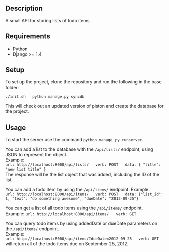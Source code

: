 Description
-----------
A small API for storing lists of todo items.

Requirements
------------
  * Python
  * Django >= 1.4

Setup
-----
To set up the project, clone the repository and run the following in the base folder:

`
./init.sh  
python manage.py syncdb
`  

This will check out an updated version of piston and create the database for the project.

Usage
-----
To start the server use the command `python manage.py runserver`.

You can add a list to the database with the `/api/lists/` endpoint, using JSON to represent the object.  
Example:  
`
url: http://localhost:8000/api/lists/  
verb: POST  
data: { "title": "new list title" }
`  
The response will be the list object that was added, including the ID of the list.  

You can add a todo item by using the `/api/items/` endpoint.
Example:  
`
url: http://localhost:8000/api/items/  
verb: POST  
data: {"list_id": 1, "text": "do something awesome", "dueDate": "2012-09-25"}
`  

You can get a list of all todo items using the `/api/items/` endpoint.  
Example:
`
url: http://localhost:8000/api/items/  
verb: GET  
`  

You can query todo items by using addedDate or dueDate parameters on the `/api/items/` endpoint.  
Example:  
`
url: http://localhost:8000/api/items/?dueDate=2012-09-25  
verb: GET  
`  
will return all of the todo items due on September 25, 2012.
